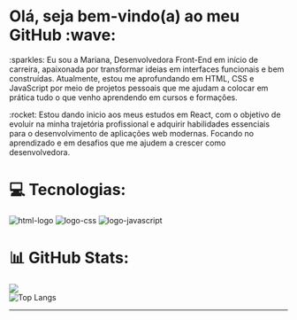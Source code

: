 <h1>Olá, seja bem-vindo(a) ao meu GitHub :wave:</h1>

<p>  :sparkles: Eu sou a Mariana, Desenvolvedora Front-End em início de carreira, apaixonada por transformar ideias em interfaces funcionais e bem construídas. Atualmente, estou me aprofundando em HTML, CSS e JavaScript por meio de projetos pessoais que me ajudam a colocar em prática tudo o que venho aprendendo em cursos e formações.
</p>
<p> :rocket: Estou dando inicio aos meus estudos em React, com o objetivo de evoluir na minha trajetória profissional e adquirir habilidades essenciais para o desenvolvimento de aplicações web modernas.
Focando no aprendizado e em desafios que me ajudem a crescer como desenvolvedora.</p>


# 💻 Tecnologias:

<img src="https://img.shields.io/badge/HTML5-E34F26?style=for-the-badge&logo=html5&logoColor=white" alt="html-logo"> <img src="https://img.shields.io/badge/CSS3-1572B6?style=for-the-badge&logo=css3&logoColor=white" alt="logo-css"> <img src="https://img.shields.io/badge/JavaScript-323330?style=for-the-badge&logo=javascript&logoColor=F7DF1E" alt="logo-javascript"> 


# 📊 GitHub Stats:
![](https://github-readme-stats.vercel.app/api?username=MarianaASoares&theme=buefy&hide_border=false&include_all_commits=false&count_private=false)<br/>
![Top Langs](https://github-readme-stats.vercel.app/api/top-langs/?username=MarianaASoares&layout=compact)

---


<!-- Proudly created with GPRM ( https://gprm.itsvg.in ) -->
